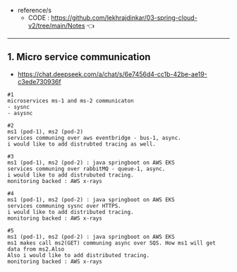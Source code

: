 - reference/s
  - CODE : https://github.com/lekhrajdinkar/03-spring-cloud-v2/tree/main/Notes :point_left:
---

## 1. Micro service communication
- https://chat.deepseek.com/a/chat/s/6e7456d4-cc1b-42be-ae19-c3ede730936f
```text
#1
microservices ms-1 and ms-2 communicaton
- sysnc
- asysnc

#2
ms1 (pod-1), ms2 (pod-2)
services communing over aws eventbridge - bus-1, async.
i would like to add distrubted tracing as well.

#3
ms1 (pod-1), ms2 (pod-2) : java springboot on AWS EKS
services communing over rabbitMQ - queue-1, async.
i would like to add distrubuted tracing.
monitoring backed : AWS x-rays

#4
ms1 (pod-1), ms2 (pod-2) : java springboot on AWS EKS
services communing sysnc over HTTPS.
i would like to add distributed tracing.
monitoring backed : AWS x-rays

#5
ms1 (pod-1), ms2 (pod-2) : java springboot on AWS EKS
ms1 makes call ms2(GET) communing async over SQS. How ms1 will get data from ms2.Also
Also i would like to add distributed tracing.
monitoring backed : AWS x-rays
```
